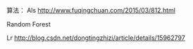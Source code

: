 算法：
Als
http://www.fuqingchuan.com/2015/03/812.html

Random Forest

Lr
http://blog.csdn.net/dongtingzhizi/article/details/15962797
